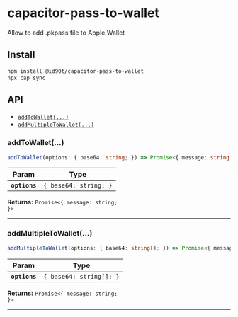 # capacitor-pass-to-wallet

Allow to add .pkpass file to Apple Wallet

## Install

```bash
npm install @id90t/capacitor-pass-to-wallet
npx cap sync
```

## API

<docgen-index>

* [`addToWallet(...)`](#addtowallet)
* [`addMultipleToWallet(...)`](#addmultipletowallet)

</docgen-index>

<docgen-api>
<!--Update the source file JSDoc comments and rerun docgen to update the docs below-->

### addToWallet(...)

```typescript
addToWallet(options: { base64: string; }) => Promise<{ message: string; }>
```

| Param         | Type                             |
| ------------- | -------------------------------- |
| **`options`** | <code>{ base64: string; }</code> |

**Returns:** <code>Promise&lt;{ message: string; }&gt;</code>

--------------------


### addMultipleToWallet(...)

```typescript
addMultipleToWallet(options: { base64: string[]; }) => Promise<{ message: string; }>
```

| Param         | Type                               |
| ------------- | ---------------------------------- |
| **`options`** | <code>{ base64: string[]; }</code> |

**Returns:** <code>Promise&lt;{ message: string; }&gt;</code>

--------------------

</docgen-api>
